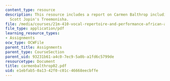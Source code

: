 ```yaml
---
content_type: resource
description: This resource includes a report on Carmen Balthrop including a note on
  Scott Jopin's Treemonisha.
file: /media/courses/21m-410-vocal-repertoire-and-performance-african-american-composers-spring-2005/e1ebfab50a1342f0c01c46668eecbffe_carmenbalthrop02.pdf
file_type: application/pdf
learning_resource_types:
- Assignments
ocw_type: OCWFile
parent_title: Assignments
parent_type: CourseSection
parent_uid: 93231b61-a4c0-7ec9-5a0b-a1fd6c5799de
resourcetype: Document
title: carmenbalthrop02.pdf
uid: e1ebfab5-0a13-42f0-c01c-46668eecbffe
---
```

